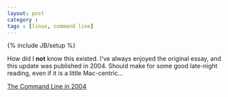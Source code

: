 ```yaml
---
layout: post
category : 
tags : [linux, command line]
---
```

{% include JB/setup %}

How did I **not** know this existed.  I've always enjoyed the original essay, and this update was published in 2004.  Should make for some good late-night reading, even if it is a little Mac-centric...

[The Command Line in 2004](http://garote.bdmonkeys.net/commandline/index.html)

